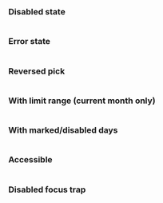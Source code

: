 ```jsx {"file": "./examples/DatePicker_0_default.jsx"}
```

### Disabled state

```jsx {"file": "./examples/DatePicker_1_disabled.jsx"}
```

### Error state

```jsx {"file": "./examples/DatePicker_2_error.jsx"}
```

### Reversed pick

```jsx {"file": "./examples/DatePicker_3_reversed.jsx"}
```

### With limit range (current month only)

```jsx {"file": "./examples/DatePicker_4_limit.jsx"}
```

### With marked/disabled days

```jsx {"file": "./examples/DatePicker_5_days.jsx"}
```

### Accessible

```jsx {"file": "./examples/DatePicker_6_accessible.jsx"}  
```

### Disabled focus trap

```jsx {"file": "./examples/DatePicker_7_disabled_focus_trap.jsx"}
```